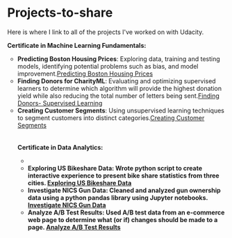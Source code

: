 # Projects-to-share

Here is where I link to all of the projects I've worked on with Udacity.


<b>Certificate in Machine Learning Fundamentals:</b>
<ul style="list-style-type:circle;">
  <li><b> Predicting Boston Housing Prices</b>: Exploring data, training and testing models, identifying potential problems such as bias, and model improvement.<a href="https://github.com/lindswarne/Projects-to-share/blob/master/Predicting_Boston_Housing_Prices.ipynb">Predicting Boston Housing Prices</a> </li>
  <li><b>Finding Donors for CharityML</b>: Evaluating and optimizing supervised learners to determine which algorithm will provide the highest donation yield while also reducing the total number of letters being sent.<a href="https://github.com/lindswarne/Projects-to-share/blob/master/Finding_Donors_SupervisedLearning.ipynb">Finding Donors- Supervised Learning</a></li>
  <li><b>Creating Customer Segments</b>: Using unsupervised learning techniques to segment customers into distinct categories.<a href="https://github.com/lindswarne/Projects-to-share/blob/master/Finding_Customer_Segments_UnsupervisedLearning.ipynb">Creating Customer Segments</a></li>

<br>
</br>
<b>Certificate in Data Analytics:</b>
<ul style="list-style-type:circle;">
 <li><b> 
   <li><b>Exploring US Bikeshare Data</b>: Wrote python script to create interactive experience to present bike share statistics from three cities. <a href="https://github.com/lindswarne/Projects-to-share/blob/master/Python_BikesShare_Analysis.py">Exploring US Bikeshare Data</a> </li>
   <li><b>Investigate NICS Gun Data</b>: Cleaned and analyzed gun ownership data using a python pandas library using Jupyter notebooks. <a href="https://github.com/lindswarne/Projects-to-share/blob/master/Investigate_NICS_Gun_Data.ipynby">Investigate NICS Gun Data</a> </li>
   <li><b>Analyze A/B Test Results</b>: Used A/B test data from an e-commerce web page to determine what (or if) changes should be made to a page. <a href="https://github.com/lindswarne/Projects-to-share/blob/master/Analyze_ab_test_results_notebook.ipynb">Analyze A/B Test Results</a> </li>
   
